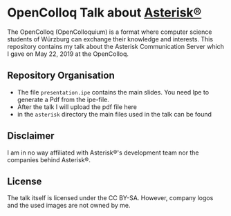 OpenColloq Talk about [Asterisk®](https://www.asterisk.org/)
==============================

The OpenColloq (OpenColloquium) is a format where computer science students of Würzburg can exchange their knowledge and interests.
This repository contains my talk about the Asterisk Communication Server which I gave on May 22, 2019 at the OpenColloq.

Repository Organisation
-----------------------

* The file ```presentation.ipe``` contains the main slides. You need Ipe to generate a Pdf from the ipe-file.
* After the talk I will upload the pdf file here
* in the ```asterisk``` directory the main files used in the talk can be found

Disclaimer
-----------------------
I am in no way affiliated with Asterisk®'s development team nor the companies behind Asterisk®.

License
-----------------------
The talk itself is licensed under the CC BY-SA. However, company logos and the used images are not owned by me.
